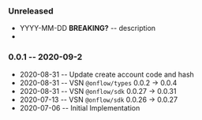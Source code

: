 ### Unreleased

- YYYY-MM-DD **BREAKING?** -- description
- 
### 0.0.1 -- 2020-09-2

- 2020-08-31 -- Update create account code and hash
- 2020-08-31 -- VSN `@onflow/types` 0.0.2 -> 0.0.4
- 2020-08-31 -- VSN `@onflow/sdk` 0.0.27 -> 0.0.31
- 2020-07-13 -- VSN `@onflow/sdk` 0.0.26 -> 0.0.27
- 2020-07-06 -- Initial Implementation